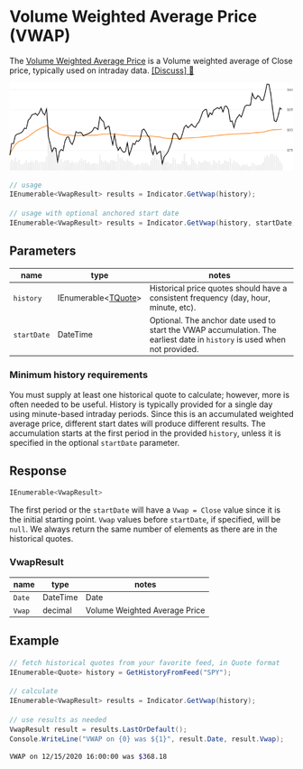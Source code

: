 ﻿# Volume Weighted Average Price (VWAP)

The [Volume Weighted Average Price](https://en.wikipedia.org/wiki/Volume-weighted_average_price) is a Volume weighted average of Close price, typically used on intraday data.
[[Discuss] :speech_balloon:](https://github.com/DaveSkender/Stock.Indicators/discussions/310 "Community discussion about this indicator")

![image](chart.png)

```csharp
// usage
IEnumerable<VwapResult> results = Indicator.GetVwap(history);

// usage with optional anchored start date
IEnumerable<VwapResult> results = Indicator.GetVwap(history, startDate);  
```

## Parameters

| name | type | notes
| -- |-- |--
| `history` | IEnumerable\<[TQuote](../../docs/GUIDE.md#quote)\> | Historical price quotes should have a consistent frequency (day, hour, minute, etc).
| `startDate` | DateTime | Optional.  The anchor date used to start the VWAP accumulation.  The earliest date in `history` is used when not provided.

### Minimum history requirements

You must supply at least one historical quote to calculate; however, more is often needed to be useful.  History is typically provided for a single day using minute-based intraday periods.  Since this is an accumulated weighted average price, different start dates will produce different results.  The accumulation starts at the first period in the provided `history`, unless it is specified in the optional `startDate` parameter.

## Response

```csharp
IEnumerable<VwapResult>
```

The first period or the `startDate` will have a `Vwap = Close` value since it is the initial starting point.  `Vwap` values before `startDate`, if specified, will be `null`.  We always return the same number of elements as there are in the historical quotes.

### VwapResult

| name | type | notes
| -- |-- |--
| `Date` | DateTime | Date
| `Vwap` | decimal | Volume Weighted Average Price

## Example

```csharp
// fetch historical quotes from your favorite feed, in Quote format
IEnumerable<Quote> history = GetHistoryFromFeed("SPY");

// calculate
IEnumerable<VwapResult> results = Indicator.GetVwap(history);

// use results as needed
VwapResult result = results.LastOrDefault();
Console.WriteLine("VWAP on {0} was ${1}", result.Date, result.Vwap);
```

```bash
VWAP on 12/15/2020 16:00:00 was $368.18
```
